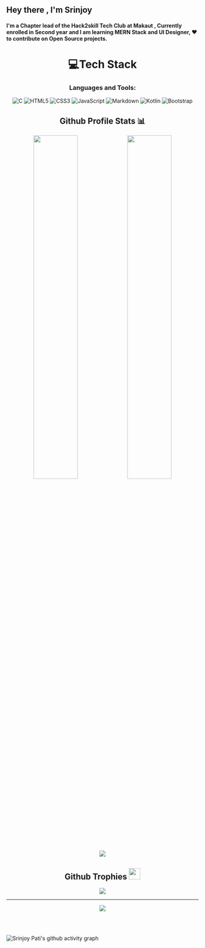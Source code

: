 ## Hey there , I'm Srinjoy
#### I'm a Chapter lead of the Hack2skill Tech Club at Makaut , Currently enrolled in Second year and I am learning MERN Stack and UI Designer, ❤️ to contribute on Open Source projects. 

  












<h1 align="center"> 💻Tech Stack </h1>
<h3 align="center">Languages and Tools:</h3>
<div align="center">

![C](https://img.shields.io/badge/c-%2300599C.svg?style=for-the-badge&logo=c&logoColor=white) ![HTML5](https://img.shields.io/badge/html5-%23E34F26.svg?style=for-the-badge&logo=html5&logoColor=white) ![CSS3](https://img.shields.io/badge/css3-%231572B6.svg?style=for-the-badge&logo=css3&logoColor=white) ![JavaScript](https://img.shields.io/badge/javascript-%23323330.svg?style=for-the-badge&logo=javascript&logoColor=%23F7DF1E) ![Markdown](https://img.shields.io/badge/markdown-%23000000.svg?style=for-the-badge&logo=markdown&logoColor=white) ![Kotlin](https://img.shields.io/badge/kotlin-%230095D5.svg?style=for-the-badge&logo=kotlin&logoColor=white)  ![Bootstrap](https://img.shields.io/badge/bootstrap-%23563D7C.svg?style=for-the-badge&logo=bootstrap&logoColor=white) 

</div>

<div align="center">
    <h2>Github Profile Stats 📊</h2>
    <img width="48%" src="https://github-readme-stats.vercel.app/api?username=srinjoy-26&show_icons=true&theme=tokyonight" />
  <img width="48%" src="https://github-readme-streak-stats.herokuapp.com/?user=srinjoy-26&theme=tokyonight" /img>  
  <img align="center" src="https://github-readme-stats.vercel.app/api/top-langs/?username=srinjoy-26&theme=radical&show_icons=true" />
    <h2>Github Trophies <img src="https://cdn.discordapp.com/emojis/866705355684577290.png?v=1" width="30px"></h2>
    <img src="https://github-profile-trophy.vercel.app/?username=srinjoy-26&theme=onedark&no-frame=true&no-bg=true&theme=discord">


---
[![](https://visitcount.itsvg.in/api?id=srinjoy-26&icon=6&color=8)](https://visitcount.itsvg.in)
  </div>

<br>
<br>





![Srinjoy Pati's github activity graph](https://activity-graph.herokuapp.com/graph?username=srinjoy-26&theme=react-dark)
